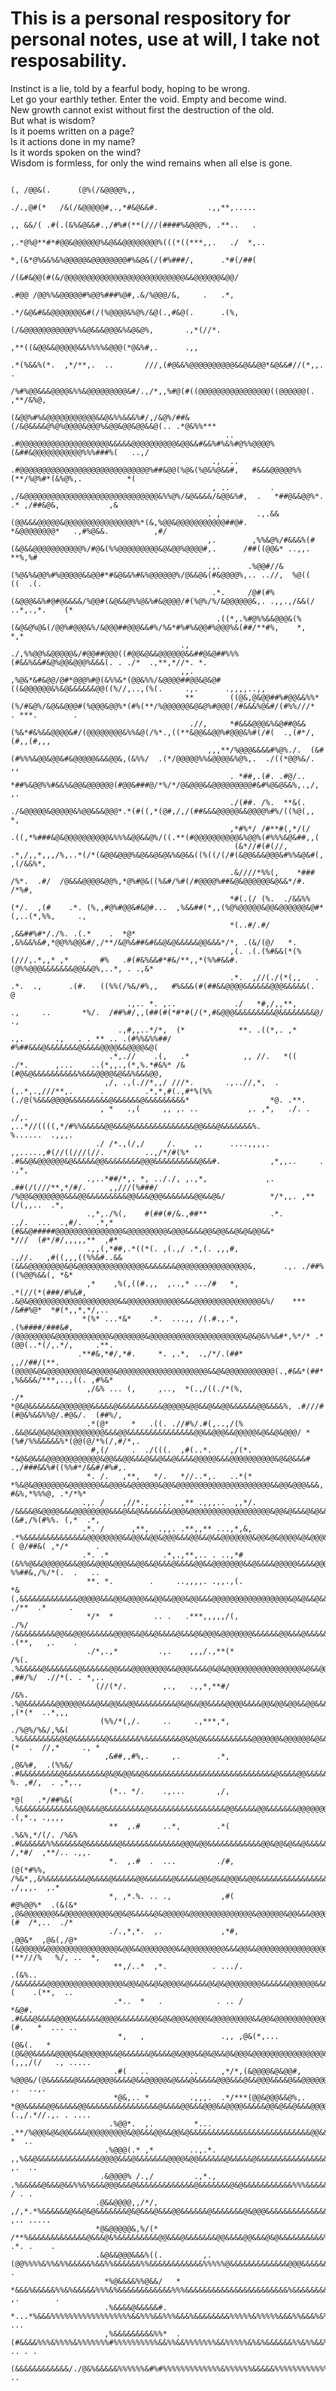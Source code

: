 # This is a personal respository for personal notes, use at will, I take not resposability.

Instinct is a lie, told by a fearful body, hoping to be wrong.<br>
Let go your earthly tether. Enter the void. Empty and become wind.<br>
New growth cannot exist without first the destruction of the old.<br>
But what is wisdom?<br>
Is it poems written on a page?<br>
Is it actions done in my name?<br>
Is it words spoken on the wind?<br>
Wisdom is formless, for only the wind remains when all else is gone.<br>



                                                                                                             (, /@@&(.      (@%(/&@@@@%,,                                                              
                                                                                                            ./.,@#(*   /&(/&@@@@@#,.,*#&@&&#.           .,,**,.....                                     
                                                                                                            ,, &&/( .#(.(&%&@&&#.,/#%#(**(///(####%&@@@%, .**..   .                                     
                                                                                                            ,.*@%@**#*#@@&@@@@@@%&@&&@@@@@@@@%(((*((***,,.   ./  *,..                                   
                                                                                                            *,(&*@%&&%&%@@@@@&@@@@@@@@#%&@&(/(#%###/,      .*#(/##(                                     
                                                                                                             /(&#&@@(#(&/@@@@@@@@@@@@@@@@@@@@@@@@@@@&&@@@@@@&@@/                                        
                                                                                                             .#@@ /@@%%&@@@@@#%@@%###%@#,.&/%@@@/&,     .   .*,                                         
                                                                                                            .*/&@&#&&@@@@@@@&#(/(%@@@@&%@%/&@(.,#&@(.      .(%,                                         
                                                                                                             (/&@@@@@@@@@@@%%&@&&&@@@&%&@&@%,       .,*(//*.                                            
                                                                                                              ,**((&@@&&@@@@@&&%%%%&@@@(*@&%#,.      .,,                                                
                                                                               .*(%&&%(*.  ,*/**,.  ..       ///,(#@&&%@@@@@@@@@@&&@&&@@*&@&&#//(*,,.  .                                                
                                                                           /%#%@@&&&@@@@&%%&@@@@@@@@@&#/.,/*,,%#@(#((@@@@@@@@@@@@@@@@((@@@@@@(.   ,**/&%@,                                              
                                                                        (&@@%#%&@@@@@@@@@@@&&@&%%&&&%#/,/&@%/##&(/&@&&&&@%@%@@@@&@@@%&@@&@@&@@&&@(.. .*@&%%***                                          
                                                    ..               .#@@@@@@@@@@@@@@@@@@@@&&&&&@@@@@@@@@@&@@&&#&&%#%&%#@%%@@@@%(&##&@@@@@@@@@@@%%%###%(   ..,/                                         
                                                 .,  ..            .#@@@@@@@@@@@@@@@@@@@@@@@@@@@@@%##&@@(%@&(%@&%@&&#,   #&&&@@@@@%%(**/%@%#*(&%@%,.          *(                                        
                                                 , ..         . ,/&@@@@@@@@@@@@@@@@@@@@@@@@@@@@@@&%%@%/&@&&&&/&@@&%#,  .   *##@&&@@%*.  .* ,/##&@&,           ,&                                        
                                                . ,        .,.&&(@@&&&@@@@@&@@@@@@@@@@@@@@@@%*(&,%@@&@@@@@@@@@@@##@#.        *&@@@@@@@@*   .,#%@&&.          ,#/                                        
                                                ,.        ,%%&@%/#&&&%(#(&@&&@@@@@@@@@@@%/#@&(%%@@@@@@@@@&@&@@%@@@@#,.      /##((@@&* ..,,.  **%,%#                                                     
                                                .,.      .%@@#//&(%@&%&@@%#%@@@@@&&@@#*#&@&&%#&%@@@@@@%/@&&@&(#&@@@@%,.. ..//,  %@((         ((  .(.                                                    
                                                 .*.     /@#(#%(&@@@&&%#@#@&&&&/%@@#(&@&&@%%@&%#&@@@@/#(%@%/%/&@@@@@@&,. .,,.,/&&(/   ..*,.,*.    (*                                                    
                                                  .((*,.%#@%%&&@@@&(%(&@&@%@&(/@@%#@@@&%/&@@@##@@@&&#%/%&*#%#%&@@#%@@@%&(##/**#%,    *,          *,*                                                    
                                          .,        ./,%%@@%&@@@@@&/#@@##@@@((#@@&@&&@@@@@@&&##@&@##%%%(#&&%&&#&@%@@&@@@%&&&(. . ./*  .,**,*//*. *.                                                     
                                          ,,.        ,%@&*&#&@@/@#*@@@%#@(&%%&*(@@&%%/&@@@@##@@&@&@#((&@@@@@@&%&@&&&&&&@@((%//,..,(%(.     .,.      .,,,,..,,                                           
                                           **        ((@&,@&@@##%#@@&&%%*(%/#&@%/&@&&@@@#(%@@@&@@%*(#%(**/%@@@@@@&@&@%#@@@(/#&&&%@&#/(#%%///*  . ***.        .                                          
                                            .//,     *#&&&@@@&%&@##@&&(%&*#&%&&@@@@&#/(@@@@@@@@&%%&@(/%*.,((**&@@&&@@%#@@@&%#(/#(  .,(#*/,(#,,(#,,,                                                     
                                                ,,,**/%@@@&&&&#%@%./.  (&#(#%%%&@@&@@&#&@@@@@&&&@@&,(&%%/  .(*/@@@@@%%&@@@@&%@%,.  ./((*@@%&/.     ,,                                                   
                                                     . *##,.(#. .#@/..   *##%&@@%%#&&%&@@&@@@@@@(#@@&###@/*%/*/@&@@@&&@@@@@@@@@#&#%@&@&&%,.,/,      ,.                                                  
                                                     ./(##. /%.  **&(.   ./&@@@@@&@@@@@&%@@&&&@@@*.*(#((,*(@#,/,/(##&&&@@@@@&&@@@@%#%/((%@(,, *,                                                        
                                                     ,*#%*/ /#**#(,*/(/     .((,*%###&@&@@@@@@@@@@&%%%&@@&&@%/((.**(#@@@@@@@@@@&%@@%(#%%%&@&##,,(                                                       
                                                      (&*//#(#(//, .*,/,,*,,,/%,..*(/*(&@@&@@@%&@&&@&@&%&@&&((%((/(/#(&@@&&&@@@&#%%&@&#(,  ,(/&&%*,                                                     
                                                     .&////*%%(,    *###     /%*.  .#/  /@&&&@@@@&@@%,*@%#@&((%&#/%#(/#@@@@%##&@&@@@@@@&@&&*/#. /*%#,                                                   
                                                     *#(.(/ (%.  ./&&%%(*/.  ,(#    .*. (%,,#@%#@@&#&@#...  ,%&&##(*,,(%@%@@@@@&@@&@@@@@@&@#*(,..(*,%%,     .,                                          
                                                     *(..#/.#/ ,&&##%#*/./%. .(.*    .  *@*  ,&%&&%&#,*@@%%@@&#/,/**/&@%&##&#&&@&@&&&&&@@&&&*/*, .(&/(@/   *.                                           
                                                     ,(. .(.(%#&&(*(%(///,.*,,* ,*   .   #%   .#(#&%&&#*#&/**,,*(%%#&&#. (@%%@@@&&&&&&&@@&&@%,..*, . .,&*                                               
                                                     .*.  ,//(./(*(,,   .   .*.  .,      .(#.   ((%%(/%&/#%,,   #%&&&(#(##&&@@@@&&&&&&@@@&&&&&(.        @                                               
                              .,.. *. ,..             ./   *#,/,,**,       .,     ..       *%/.  /##%#/,,(##(#(*#*#(/(*,#&@@@&&&&&&&&&@&&&&&&&&@/       .,                                              
                            .,#,,..*/*,  (*            **. .((*,. ,*     .,.       .,   . . ** .. .(#%%&%%##/   #%##&&&@&&&&&&&@&&&&@@@@&&@@@@&@(                                                       
                          .*,.//    .(,   .*            ,, //.   *((      ./*.      ,...    ..(*,,.,(*,%.*#&%* /&(#@&@&&&&&&&&&&%&&&@@@@&@&&%&&&@@,                                                     
                         ,/, .,(.//*,,/ ///*.       .,..//,*,  .(,.*,.,///**,.      .         .*,*,#(.,#*%(%%(./@(%&&&@@@@&&&&&&&&&@&&&&&&@&&&&&&&&&*                  *@. .**.                         
                        , *   .,(     ,, ,. ..           ,. ,*,   ./. . ,/,.                     ,..*//((((,*/#%%&&&&&@@&&&@&&&&&&&&&&&&&&@@&&&@&&&&&&&%.              %......  .,,,.                   
                       ./ /*.,(/,/     /.    ,,      ....,,,,.     ,,.....,#(//((///(//.         ..,/*/#(%* .#&&@&@@@@@@&@&&&&&@@&&&&&&&&@@@&&&&&&&&&&@&&#.           ,*,,..     .   .,*,               
                     .,..*##/*,. *, .././, ,.,*,             ,.           .##(/(///**,*/#/.     ,,///(%###/ /%@@&@@@@@@@&&&@@&&&&&&&&&@@&&&@@@&&&&&&&@@&&@&/          */*,,. ,**(/(,,..  .*,            
                     .,*,./%(,    #(##(#/&.,##**              .*.           .,/.  ...  .,#/.   .*,*(#&&@#####@@@@@@@@@@@@@@@&@@@@@@@@@&@@@&&&&@@&@@&&@&@&@@&&*        *///  (#*/#/,,,,,**  ,#*          
                     .,,(,*##,.*((*(. ,(.,/ .*,(. ,,,#,                         .,//.   ,#((,,,((%%&#..&&(&&&@@@@@@@@&@&@@@@@@@@@@@@@@@&&&&&&&@@@@@@@@@@@@@@@@&,      .,. ./##%((%@@%&&(, *&*           
                     ,*    ,%(,((#.,,  ,..,* .../#   *,                           .*(//(*(###/#%&#,     .&@&@@@@@@@@@@@@@@@@@@@@&&@@@@@@@@@@@@&&&@@@@@@@@@@@@@@@&%/    *** /&##%@*  *#(*,,*,*/,..       
                    *(%* ...*&*    .*.  ...,, /(.#.,.*,                            .(%####/###&#,        /@@@@@@@@&@@@@@@@@@@@@&@@@@@@@&@@@@@@@@@@@@@@@@@@@@@&@&@&%%&#*,%*/* .*(@@(..*(/,.*/,     .**.  
                   .**#&,*#/,*#.     *. ,.*,  .,/*/.(##*                             ,,//##/(**.        (@@@@&@&@@@@@@@@@&@@@@@&@@@@@@@@@@@@@@@@@@@@&&@&@@@@@@@@@@@(.,#&&*(##* ,%&&&&/***,..,((. ,#%&*  
                     ,/&% ... (,     ,..,  *(.,/((./*(%,                              ./*              *@&@&&&&&&&@@@@@@@&&&&&@&&&&&&&&&&@@@@@&@@&&@&&@@&&&&&&@@&&&&%, .#///#(#@&%&&%%@/.#@&/.  (##%/,  
                     .*(@*     *   .((. .//#%/.#(,..,/(%                                              .&&@&&@&@&@@@@@@@@@@@&&&@@&&&&&&&&&&&&&&&@@&&@@@&&@@@@@&@&&@&@@@/ *(%#/%%&&&&&%*(@@(@/*%(/,#/*,.  
                      #,(/     .  ./(((.  ,#(..*.    ,/(*.                                           *&@&@&&&@@@@@@@@@@@@&@@&&@@&&&@&&@&&@&&&&@@@@@&&&@@@@@@@@@@&@&@&&&# .,/###&&%#((%%#*/&&#/#%#,.     
                     *. /.   ,**,   */.   *//..*,.   ..*(*                                          *%&@&@@@@@@@&@@@@@@@&&@@@&&@@@@@@&@@&@@@@@@@@@@@@@@@@@@@@@&&@@&@@@&&&,    #&%,*%%%@, .*/*%*         
                    .,. /    ,//*.,  .,.  ,** .,,,..  ,,*/.                                        /&&&&@&@@@@&&&@@@@@@@@&&&@&&@&&&&&&&@@@&@@@@@@@@@@@@@@@@@@&@@&@&&&@&@&&#. (&#,/%(#%%. (,*  .*,       
                    .*. /      ,**,  .,,. .**,,** ...,*,&,                                      .*%&&&&&&&&&&&&&&@@@@@@@@&&@@&&@@&@@@&&&@@&&@&&@@@@@@@&@@&@&@@@@&@&@@@&@@&@%*##( @/##&( ,*/*      .     
                    .*. .*            .*,.,**,.. . ..,*#                                       (&%%@&&@@@@@&&&@@&&@@@&@@@&&@@&&@&&&@&&&&@@&&@@@@@@@&&@&&&&@@@@@&&&&@@@&@@&&&&##/ %%##&,/%/*(.  .   ..   
                     **. *.        .     ..,,,,. .,,.,(.                                     *&(,&&&&&&&&&&&&&@@@@@&&&@@&@@@@&&@@&&@@@&@@&&&@@@@@@@@@@@@@@@@@&@&@&&@&&@@@&&&&%%&&.#&/.   ,/**  .*     . 
                     */*  *         .. .   .***,,,,,/(,                                   ./%/ /&&&&&&&&&@@&&@@@&&&&&&@@@@&&@&&@&&&&@&&&@&@@@&@@@@@@@&&&&&&@@&&&@&&&&&&&&&&&&&@%#.*,.    .(**,   ,.    .
                     ./*,.,*         .,.    ,,,/.,**(*                                   /%(. .%&&&&&@&&&&&&&@&&&&&&@@&&&@@@@@@@@&&@@@&&&&@&@&@@@@@@@@@@@@@@@@@&@&&@@@@&@@@&&&@@ ,##/%/  .//*(. . *,..  
                       (//(*/.        ,.,   .,,*,**#/                                  /&%.  .%@&&&&&&&@@@@@@&&&@&&@@&&@@&&&&&&&&&@&@&&@@&&&&@@@@&&&&@@&@@&@@&&@@&&&&&&%@@&&&&&&@,,/(%,   ,(*(*  ..*,,, 
                        (%%/*(,/.     ..     .,***,*,                       ./%@%/%&/,%&(   .%&&&&&&&&&@&@&&&&&&&@&&&&&&&%&&&&&&&&@&@&@&&&&&&&&&&&@@@@@@&@@@@@@&@&&&&&&&&&%&&@&&@*,,(*  .  //,*     ., *
                         ,&##,,#%,.     ,.        .*,                     ,@&%#,  .(%%&/   .#&&&&&&&&&@&&&&&&&&&@&@&@@&&@&&&&&&&&&&&&&&&&&&&&&&&&&&&&&@&&&&@@&&&&&&&&&&&@&&&%&@@@%,*/,  %. ,#/,  . ,*,.,
                          (*.. */.    .,...       ,/,                     *@(   .*/##%&(  .%&&&&&&&&&&&&&@@&&&@&&&&&&&&&@&&&&&&&&&&&&&&&&&@@&&&&&@@&&&&&&&@@@@@@@@&&&&&&&&&&&&&&&&.,,..,*/  .(,*., .,,,,
                          **  ,.#     ..*,        .*(                    .%&%,*/(/. /%&% .#&&&&&&%%&&&&&&@&&&&&&&@&&&&&&&&&&&&&@@@&@@&&&&&&&&&&&&@@&@@&@&&@&&&&&@&&&&&&&&&&&&&&&&@(,, /,*#/  ,**/.. .,,.
                          *.  ,.#  .  ...         ./#,                  (@(*#%%,   /%&*,,&%&&&&&&&&&@&&&&@&&&&&@@&&&&&&@&&&&&@@&@&&@@@&&@@&&&&&&&&&&&&&&&&@@&&&&@&&&@&&&@&&&&&&&@@%*.,,*/%#, ,/,,,.  ,.*
                          *, ,*.%. .. .,           ,#(                 #@%@@%*  .(&(&* ,@&@@@@@@@&&@@@@@@@@@@&@@&@&&&&&@&@@@@@&@@@@@@@@@@@@@@&@@@@@@&@@&&&@@@@@@@@@@@@@@&@@@&@@@@@@/,/*//%(#  /*,..  ./*
                          ./.,*,*.  ,.             ,*#,                ,@@&*  ,@&(,/@*(&@@@@@&@@@@@@@@@@@@@@@@&@@&&@@@@@@@@&&@@@@@@@@@&&&@@&&@@@@@@@@@@@@@@@@@@@@&@@@@@@@@@@@@@@@@@#(**///%   %/, ..  *,
                           **,/..*  ,*.          . .../.                   .(&%..  /&&&&&&&@@@@@@@@@@@@@@@@@&@@&@&&@&@@@@&@&&&&@&@&@@@@@@@@&&&&&&@@@@@@&&&@@@@@@@@@&&@@@@@@&&&@@@@@%,.**/,(    .(**,  ..
                           .*..  *   .            . .. /                  *&@#.   .#&&&@&&&&@@@@&&&&&&@@@@&&&&&&&@@&@&@@@&@@@@&@@@@@@@@@&&@@&@@@@@@@@@@@@@@@@@@@@@@@@@@@@@@@@@@@@@@@/**/,(#.   *  ... ..
                            *,   ,                 .,, ,@&(*,...         (@&(.   *(@&@@&&&&&@@@@&&@@@@@@&&@&&&&&&@&&&&@&@@@&&@&@&&@&@@@&@@@@@@@@@@@@@@@@&@@&@@@&@@@@@@@@@@@@@@@&&@&&(,,,/(/   ., .....  
                           .#(   ..         ..     ,*/*,(&@@@@&@&@@#,    %@@@&/(@&&&&&&@&&&&@@@@&&&&@&&@@@@@&@&&&@&&&&&@@@&&&@&&@@@&&&&@&&@@@@@@@@@@@@@@@@@@@&&&@@@@@@@@@@@@@@@@&@@@#,,/(*/#. ,.  ..,.  
                           *@&,.. *         .,,,.  .*/***(@@&@@@&&@%,. *@@&&&&&@@&&&&&@@&&&&&&&&&&&&&&&&@&&&&@@&&&@@@&&@@@@&&&&&@@&@&&@&&&@@@@@&&@@@@&&@@@&&&@&&&@&&&@@@@&@@@@@@@@@&(.,/.*//.,. . ....  
                          .%@@*.  ,.         *...   .**/%@@@&@&@@&&&&@@@@@@@@@&@@&&&@@&&@@&@&&&&&&&&&&&&&&&&&&&&&&&&&&&@@&&&&&&&&&&&&&@&@&@@@@@@@@@@@@@@@@@@@&&&@&&@@@@@@@@@@@@@@@@&*..,****,,   *  ..  
                         .%@@@(.* ,*        ..,.*.   ,,%&&@&&&&&&&&&&&&&&@@@@&&&@&&&&&&&@@@@&@@&&&&&&@&&&&&@&&&&&&&&&&&&&&&&&&&@@@&&&&@&&&&&&&&&@@&&@@&&%&&&&&&@@&&&@@&@@&@@@@&&&&&%,..,*..,*,  ,.  ..  
                        .&@@@@% /.,/         .,*.,   .%&&&&&@&&&@&&%%&%&&&@@@&&&@&&&&&&&&&&&&&@&&&&&&&@&@&&&&&&&&&&&%%%&&&&&&&&%&&&&&&&&&&&&&@&&&&&&@@&&&@&@&&&&&&&&&&&&&&&@&&&&&&&%,..,..,...  / . .   
                       .@&&@@@@,,/*/,          ,/,*.*%&&&&&&@&&@&@&&&&&&&@&@&&&@&&&@@&&&&&&@&&&&&&&@&@@@&&&&&&&&&&&&&&&&&&&&&&&&&&%&&&&&&&&&&&&@&@@&&&&&&&&&&&&&&&@@&&&&&&&&&&&&&&&#. ,.. .....         
                       *@&@@@@@&,%/(*           /**%&&&&&&&&&&&&&@&&&@&%&&&&&&&&&@@&&&@&&&&&&&@@&&&&@@&&&@&@&&&&&&&&&&%&&&&&&&&%&&&&&&&&%&%&&&&&&&&&&&&@&&&&&&&&&@@&&&&&@@&&&&&&%&&* .*. .    .         
                       .&@&&@@@&&&%((.         ,.(@@%%%%&%%&%%&&&&&%&&%%&&&&&&%%&&&&&&&&&&&&%%%%%@&&&&&&&&&&&&&@@@&&&&&&@&&&&&&&@&&&&&&@&&%&&&&&&&&&&&&&%&&&&&&@&&&&%&&&&&@&&&&&&&#..,.       .         
                         *%@&&&&%%@&&/   *     *&&&%&&&&&%%&%&&&&&%%%&%&&&&&&&&&&&&%%%&&&&&&&&&&&&&&&&&&&&&&&%&&&&&&&&&&@&&&&&&&&&&&&&&&&&&&&&&&&&&&&&%&%&&&&@@&@&&&&@&&%&&%&&&&&&/ ,.        .         
                         .%&&&&@&&&&&#.  *...*%&&&%%%%%%%%%%%%%%%%%%&&%%%&&%%%&&&%&&&&&&&&%%%%%&%%%%%&&&%%&&&%&%&%&&&&%&&&&&%&&%%&&&&&&&&&&&&&&&%&&&&&&&&%&&&&&&&&&&&&%&&&%%%%&&%&* ...                 
                         ,%&&&&&&&&&%%*  .(#&&&&%%%&%%%%&%%%%%%%#%%%%%%%%%%&&%%&&%%%%%%%&&%%%%%&%&%&&&&&&%%&%%&&%%%%&%%&&&&%%%&&&&%%%%&&%&%&&&&&%%%%&&&&%%&&&&&&%%%%%&%%%%%%%&&%%&,  .. . .             
                         (&&&&&&&&&&&&/./@&%&&&&&%%%%%%&#%#%%%%%%%%%%%%%&%%%%%%&&&&&%%%%%%%%%%%%%&%%%&&%&%%&%%&&%&&&&%%%&%&&%%%&&&%%%%&&&&&&&%&&&&&&%%&&%&%%%%%%%&%%%%%%&&%%%&%&@,...,   .. 


